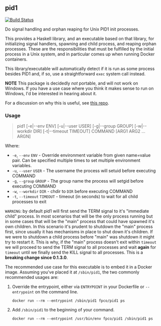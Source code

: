 ## pid1

[![Build Status](https://travis-ci.org/fpco/pid1.svg?branch=master)](https://travis-ci.org/fpco/pid1)

Do signal handling and orphan reaping for Unix PID1 init processes.

This provides a Haskell library, and an executable based on that library, for
initializing signal handlers, spawning and child process, and reaping orphan
processes. These are the responsibilities that must be fulfilled by the initial
process in a Unix system, and in particular comes up when running Docker
containers.

This library/executable will automatically detect if it is run as some process
besides PID1 and, if so, use a straightforward `exec` system call instead.

__NOTE__ This package is decidedly _not_ portable, and will not work on
Windows. If you have a use case where you think it makes sense to run on
Windows, I'd be interested in hearing about it.

For a discussion on why this is useful, see [this
repo](https://github.com/snoyberg/docker-testing#readme).

### Usage

> pid1 [-e|--env ENV] [-u|--user USER] [-g|--group GROUP] [-w|--workdir DIR] [-t|--timeout TIMEOUT] COMMAND [ARG1 ARG2 ... ARGN]

Where:
* `-e`, `--env` `ENV` - Override environment variable from given name=value
  pair. Can be specified multiple times to set multiple environment variables.
* `-u`, `--user` `USER` - The username the process will setuid before executing
  COMMAND
* `-g`, `--group` `GROUP` - The group name the process will setgid before
  executing COMMAND
* `-w`, `--workdir` `DIR` - chdir to `DIR` before executing COMMAND
* `-t`, `--timeout` `TIMEOUT` - timeout (in seconds) to wait for all child processes to exit

`WARNING`: by default pid1 will first send the TERM signal to it's "immediate child" process.
In most scenarios that will be the only process running but in some cases that will be the
"main" process that could have spawned it's own children. In this scenario it's prudent to shutdown
the "main" process first, since usually it has mechanisms in place to shut down it's children. If
we were to shutdown a child process before "main" was shutdown it might try to restart it.
This is why, if the "main" process doesn't exit within `timeout` we will proceed to send the TERM
signal to all processes and wait **again** for `timeout` until we finally send the KILL signal to all
processes. This is a **breaking change since 0.1.3.0**.

The recommended use case for this executable is to embed it in a Docker image.
Assuming you've placed it at `/sbin/pid1`, the two commonly recommended usages
are:

1. Override the entrypoint, either via `ENTRYPOINT` in your Dockerfile or
   `--entrypoint` on the command line.

   ```
   docker run --rm --entrypoint /sbin/pid1 fpco/pid1 ps
   ```

2. Add `/sbin/pid1` to the beginning of your command.

   ```
   docker run --rm --entrypoint /usr/bin/env fpco/pid1 /sbin/pid1 ps
   ```
